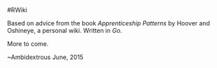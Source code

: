 #RWiki

Based on advice from the book *Apprenticeship Patterns* by Hoover and Oshineye,
a personal wiki. Written in _Go_.

More to come.

~Ambidextrous
June, 2015
